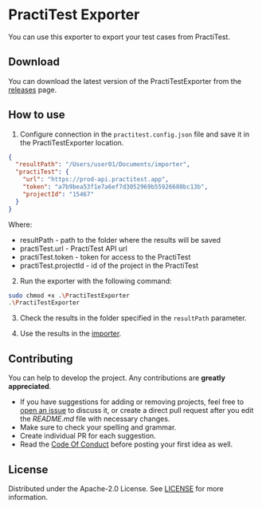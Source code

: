 # PractiTest Exporter

You can use this exporter to export your test cases from PractiTest.

## Download

You can download the latest version of the PractiTestExporter from the [releases](https://github.com/testit-tms/migrators/releases/latest) page.

## How to use

1. Configure connection in the `practitest.config.json` file and save it in the PractiTestExporter location.

```json
{
  "resultPath": "/Users/user01/Documents/importer",
  "practiTest": {
    "url": "https://prod-api.practitest.app",
    "token": "a7b9bea53f1e7a6ef7d3052969b55926680bc13b",
    "projectId": "15467"
  }
}
```

Where:

- resultPath - path to the folder where the results will be saved
- practiTest.url - PractiTest API url
- practiTest.token - token for access to the PractiTest
- practiTest.projectId - id of the project in the PractiTest

2. Run the exporter with the following command:

```bash
sudo chmod +x .\PractiTestExporter
.\PractiTestExporter
```

3. Check the results in the folder specified in the `resultPath` parameter.

4. Use the results in the [importer](https://github.com/testit-tms/project-importer).

## Contributing

You can help to develop the project. Any contributions are **greatly appreciated**.

- If you have suggestions for adding or removing projects, feel free
  to [open an issue](https://github.com/testit-tms/migrators/issues/new) to discuss it, or create a direct pull
  request after you edit the *README.md* file with necessary changes.
- Make sure to check your spelling and grammar.
- Create individual PR for each suggestion.
- Read the [Code Of Conduct](https://github.com/testit-tms/migrators/blob/main/CODE_OF_CONDUCT.md) before posting
  your first idea as well.

## License

Distributed under the Apache-2.0 License.
See [LICENSE](https://github.com/testit-tms/migrators/blob/main/LICENSE) for more information.
